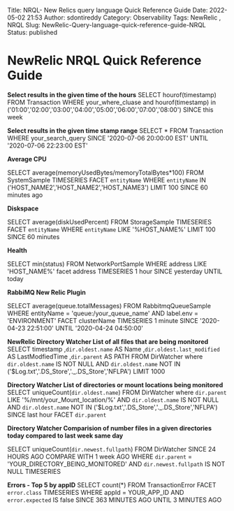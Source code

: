 Title:  NRQL- New Relics query language Quick Reference Guide
Date: 2022-05-02 21:53
Author: sdontireddy
Category: Observability
Tags: NewRelic , NRQL
Slug: NewRelic-Query-language-quick-reference-guide-NRQL
Status: published

# NewRelic NRQL Quick Reference Guide


**Select results in the given time of the hours**
SELECT hourof(timestamp)   FROM Transaction WHERE your_where_cluase and hourof(timestamp) in ('01:00','02:00','03:00','04:00','05:00','06:00','07:00','08:00') SINCE this week 


**Select results in the given time stamp range**
SELECT *  FROM Transaction WHERE your_search_query  SINCE '2020-07-06 20:00:00 EST' UNTIL '2020-07-06 22:23:00 EST'


**Average CPU**

SELECT average(memoryUsedBytes/memoryTotalBytes*100) FROM SystemSample TIMESERIES FACET `entityName` WHERE `entityName` IN ('HOST_NAME2','HOST_NAME2','HOST_NAME3') LIMIT 100 SINCE 60 minutes ago

**Diskspace**

SELECT average(diskUsedPercent) FROM StorageSample TIMESERIES FACET `entityName` WHERE `entityName` LIKE '%HOST_NAME%' LIMIT 100 SINCE 60 minutes

**Health**

SELECT min(status) FROM NetworkPortSample WHERE address LIKE 'HOST_NAME%' facet address TIMESERIES 1 hour SINCE yesterday UNTIL today


**RabbiMQ New Relic Plugin**

SELECT average(queue.totalMessages) FROM RabbitmqQueueSample WHERE entityName = 'queue:/your_queue_name' AND label.env = 'ENVIRONMENT' FACET clusterName TIMESERIES 1 minute SINCE '2020-04-23 22:51:00' UNTIL '2020-04-24 04:50:00'

**NewRelic Directory Watcher List of all files that are being monitored**
SELECT timestamp ,`dir.oldest.name` AS Name ,`dir.oldest.last_modified` AS LastModfiedTime ,`dir.parent` AS PATH FROM DirWatcher where `dir.oldest.name` IS NOT NULL AND `dir.oldest.name` NOT IN ('$Log.txt','.DS_Store','._.DS_Store','NFLPA') LIMIT 1000

**Directory Watcher List of directories or mount locations being monitored**
SELECT uniqueCount(`dir.oldest.name`) FROM DirWatcher where `dir.parent` LIKE '%/mnt/your_Mount_location/%' AND `dir.oldest.name` IS NOT NULL AND `dir.oldest.name` NOT IN ('$Log.txt','.DS_Store','._.DS_Store','NFLPA') SINCE last hour FACET `dir.parent`

**Directory Watcher Comparision of number files in a given directories today compared to last week same day**

SELECT uniqueCount(`dir.newest.fullpath`) FROM DirWatcher SINCE 24 HOURS AGO COMPARE WITH 1 week AGO WHERE `dir.parent` = 'YOUR_DIRECTORY_BEING_MONITORED' AND `dir.newest.fullpath` IS NOT NULL TIMESERIES

**Errors - Top 5 by appID**
SELECT count(*) FROM TransactionError FACET `error.class`   TIMESERIES  WHERE appId = YOUR_APP_ID AND `error.expected` IS false SINCE 363 MINUTES AGO UNTIL 3 MINUTES AGO
